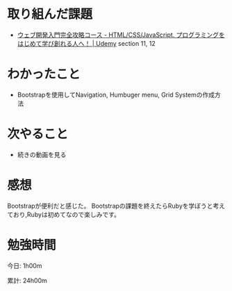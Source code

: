 # 取り組んだ課題
- [ウェブ開発入門完全攻略コース \- HTML/CSS/JavaScript\. プログラミングをはじめて学び創れる人へ！ \| Udemy](https://www.udemy.com/course/web-application-development/) section 11, 12

# わかったこと
- Bootstrapを使用してNavigation, Humbuger menu, Grid Systemの作成方法

# 次やること
- 続きの動画を見る

# 感想
Bootstrapが便利だと感じた。
Bootstrapの課題を終えたらRubyを学ぼうと考えており,Rubyは初めてなので楽しみです。

# 勉強時間
今日: 1h00m

累計: 24h00m
